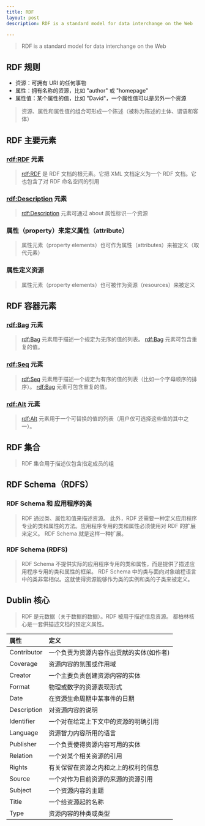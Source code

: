 ```yaml
---
title: RDF
layout: post
description: RDF is a standard model for data interchange on the Web

---
```


> RDF is a standard model for data interchange on the Web

## RDF 规则

- 资源：可拥有 URI 的任何事物
- 属性：拥有名称的资源，比如 "author" 或 "homepage"
- 属性值：某个属性的值，比如 "David"，一个属性值可以是另外一个资源

> 资源、属性和属性值的组合可形成一个陈述（被称为陈述的主体、谓语和客体）



## RDF 主要元素

### <rdf:RDF> 元素

> <rdf:RDF> 是 RDF 文档的根元素。它把 XML 文档定义为一个 RDF 文档。它也包含了对 RDF 命名空间的引用

### <rdf:Description> 元素

> <rdf:Description> 元素可通过 about 属性标识一个资源

### 属性（property）来定义属性（attribute）

> 属性元素（property elements）也可作为属性（attributes）来被定义（取代元素）

### 属性定义资源

> 属性元素（property elements）也可被作为资源（resources）来被定义



## RDF 容器元素

### <rdf:Bag> 元素

> <rdf:Bag> 元素用于描述一个规定为无序的值的列表。
> <rdf:Bag> 元素可包含重复的值。

### <rdf:Seq> 元素

> <rdf:Seq> 元素用于描述一个规定为有序的值的列表（比如一个字母顺序的排序）。
> <rdf:Bag> 元素可包含重复的值。

### <rdf:Alt> 元素

> <rdf:Alt> 元素用于一个可替换的值的列表（用户仅可选择这些值的其中之一）。



## RDF 集合

> RDF 集合用于描述仅包含指定成员的组



## RDF Schema（RDFS）

### RDF Schema 和 应用程序的类

> RDF 通过类、属性和值来描述资源。
> 此外，RDF 还需要一种定义应用程序专业的类和属性的方法。应用程序专用的类和属性必须使用对 RDF 的扩展来定义。
> RDF Schema 就是这样一种扩展。

### RDF Schema (RDFS)

> RDF Schema 不提供实际的应用程序专用的类和属性，而是提供了描述应用程序专用的类和属性的框架。
> RDF Schema 中的类与面向对象编程语言中的类非常相似。这就使得资源能够作为类的实例和类的子类来被定义。



## Dublin 核心

> RDF 是元数据（关于数据的数据）。RDF 被用于描述信息资源。
> 都柏林核心是一套供描述文档的预定义属性。

| 属性          | 定义                    |
| :---------- | :-------------------- |
| Contributor | 一个负责为资源内容作出贡献的实体(如作者) |
| Coverage    | 资源内容的氛围或作用域           |
| Creator     | 一个主要负责创建资源内容的实体       |
| Format      | 物理或数字的资源表现形式          |
| Date        | 在资源生命周期中某事件的日期        |
| Description | 对资源内容的说明              |
| Identifier  | 一个对在给定上下文中的资源的明确引用    |
| Language    | 资源智力内容所用的语言           |
| Publisher   | 一个负责使得资源内容可用的实体       |
| Relation    | 一个对某个相关资源的引用          |
| Rights      | 有关保留在资源之内和之上的权利的信息    |
| Source      | 一个对作为目前资源的来源的资源引用     |
| Subject     | 一个资源内容的主题             |
| Title       | 一个给资源起的名称             |
| Type        | 资源内容的种类或类型            |